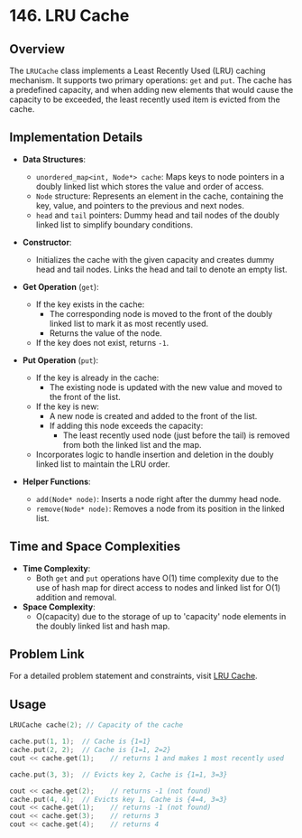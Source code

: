 # 146. LRU Cache

## Overview
The `LRUCache` class implements a Least Recently Used (LRU) caching mechanism. It supports two primary operations: `get` and `put`. The cache has a predefined capacity, and when adding new elements that would cause the capacity to be exceeded, the least recently used item is evicted from the cache.

## Implementation Details
- **Data Structures**:
  - `unordered_map<int, Node*> cache`: Maps keys to node pointers in a doubly linked list which stores the value and order of access.
  - `Node` structure: Represents an element in the cache, containing the key, value, and pointers to the previous and next nodes.
  - `head` and `tail` pointers: Dummy head and tail nodes of the doubly linked list to simplify boundary conditions.

- **Constructor**:
  - Initializes the cache with the given capacity and creates dummy head and tail nodes. Links the head and tail to denote an empty list.

- **Get Operation** (`get`):
  - If the key exists in the cache:
    - The corresponding node is moved to the front of the doubly linked list to mark it as most recently used.
    - Returns the value of the node.
  - If the key does not exist, returns `-1`.

- **Put Operation** (`put`):
  - If the key is already in the cache:
    - The existing node is updated with the new value and moved to the front of the list.
  - If the key is new:
    - A new node is created and added to the front of the list.
    - If adding this node exceeds the capacity:
      - The least recently used node (just before the tail) is removed from both the linked list and the map.
  - Incorporates logic to handle insertion and deletion in the doubly linked list to maintain the LRU order.

- **Helper Functions**:
  - `add(Node* node)`: Inserts a node right after the dummy head node.
  - `remove(Node* node)`: Removes a node from its position in the linked list.

## Time and Space Complexities
- **Time Complexity**:
  - Both `get` and `put` operations have O(1) time complexity due to the use of hash map for direct access to nodes and linked list for O(1) addition and removal.
- **Space Complexity**:
  - O(capacity) due to the storage of up to 'capacity' node elements in the doubly linked list and hash map.

## Problem Link
For a detailed problem statement and constraints, visit [LRU Cache](https://leetcode.com/problems/lru-cache/).

## Usage
```cpp
LRUCache cache(2); // Capacity of the cache

cache.put(1, 1);  // Cache is {1=1}
cache.put(2, 2);  // Cache is {1=1, 2=2}
cout << cache.get(1);    // returns 1 and makes 1 most recently used

cache.put(3, 3);  // Evicts key 2, Cache is {1=1, 3=3}

cout << cache.get(2);    // returns -1 (not found)
cache.put(4, 4);  // Evicts key 1, Cache is {4=4, 3=3}
cout << cache.get(1);    // returns -1 (not found)
cout << cache.get(3);    // returns 3
cout << cache.get(4);    // returns 4
